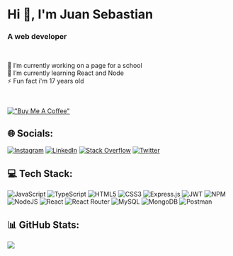 <h1>Hi 👋, I'm Juan Sebastian</h1>
<h3>A web developer</h3>

<br>

🔭 I’m currently working on a page for a school<br>🌱 I’m currently learning React and Node<br>⚡ Fun fact i'm 17 years old

<br>

[!["Buy Me A Coffee"](https://www.buymeacoffee.com/assets/img/custom_images/yellow_img.png)](https://www.buymeacoffee.com/sicasta)

## 🌐 Socials:
[![Instagram](https://img.shields.io/badge/Instagram-%23E4405F.svg?logo=Instagram&logoColor=white)](https://instagram.com/sicasta_) [![LinkedIn](https://img.shields.io/badge/LinkedIn-%230077B5.svg?logo=linkedin&logoColor=white)](https://linkedin.com/in/castanedaburbanoj) [![Stack Overflow](https://img.shields.io/badge/-Stackoverflow-FE7A16?logo=stack-overflow&logoColor=white)](https://stackoverflow.com/users/19446606) [![Twitter](https://img.shields.io/badge/Twitter-%231DA1F2.svg?logo=Twitter&logoColor=white)](https://twitter.com/maybeCasta) 

## 💻 Tech Stack:
![JavaScript](https://img.shields.io/badge/javascript-%23323330.svg?style=flat&logo=javascript&logoColor=%23F7DF1E) ![TypeScript](https://img.shields.io/badge/typescript-%23007ACC.svg?style=flat&logo=typescript&logoColor=white) ![HTML5](https://img.shields.io/badge/html5-%23E34F26.svg?style=flat&logo=html5&logoColor=white) ![CSS3](https://img.shields.io/badge/css3-%231572B6.svg?style=flat&logo=css3&logoColor=white) ![Express.js](https://img.shields.io/badge/express.js-%23404d59.svg?style=flat&logo=express&logoColor=%2361DAFB) ![JWT](https://img.shields.io/badge/JWT-black?style=flat&logo=JSON%20web%20tokens) ![NPM](https://img.shields.io/badge/NPM-%23000000.svg?style=flat&logo=npm&logoColor=white) ![NodeJS](https://img.shields.io/badge/node.js-6DA55F?style=flat&logo=node.js&logoColor=white) ![React](https://img.shields.io/badge/react-%2320232a.svg?style=flat&logo=react&logoColor=%2361DAFB) ![React Router](https://img.shields.io/badge/React_Router-CA4245?style=flat&logo=react-router&logoColor=white) ![MySQL](https://img.shields.io/badge/mysql-%2300f.svg?style=flat&logo=mysql&logoColor=white) ![MongoDB](https://img.shields.io/badge/MongoDB-%234ea94b.svg?style=flat&logo=mongodb&logoColor=white) ![Postman](https://img.shields.io/badge/Postman-FF6C37?style=flat&logo=postman&logoColor=white)
## 📊 GitHub Stats:
![](https://github-readme-stats.vercel.app/api?username=sicasta&theme=dark&hide_border=true&include_all_commits=true&count_private=true)<br/>


<!-- Proudly created with GPRM ( https://gprm.itsvg.in ) -->
  
